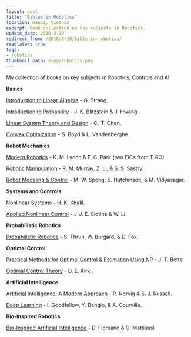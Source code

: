 ```yaml
--- 
layout: post
title: "Bibles in Robotics"
location: Hanoi, Vietnam
excerpt: Book collection on key subjects in Robotics.
update_date: 2018-3-10
redirect_from: /2018/3/10/bible-in-robotics/
readlater: true
tags: 
- robotics
thumbnail_path: blog/robotics.png
---
```


My collection of books on key subjects in Robotics, Controls and AI.


**Basics**

[Introduction to Linear Algebra](http://math.mit.edu/~gs/linearalgebra/) - G. Strang.

[Introduction to Probability](https://www.amazon.com/gp/product/1466575573/ref=as_li_tl?ie=UTF8&camp=1789&creative=390957&creativeASIN=1466575573&linkCode=as2) - J. K. Blitzstein & J. Hwang.

[Linear System Theory and Design](https://dl.acm.org/citation.cfm?id=521603) - 	C.-T. Chen.

[Convex Optimization](http://web.stanford.edu/~boyd/cvxbook/) - S. Boyd & L. Vandenberghe.

**Robot Mechanics**

[Modern Robotics](http://hades.mech.northwestern.edu/index.php/Modern_Robotics) - K. M. Lynch & F. C. Park (two EiCs from T-RO).

[Robotic Manipulation](https://www.cds.caltech.edu/~murray/books/MLS/pdf/mls94-complete.pdf) - R. M. Murray, Z. Li, & S. S. Sastry.

[Robot Modeling & Control](https://www.amazon.co.uk/Robot-Modeling-Control-Mark-Spong/dp/0471649902) -  M. W. Spong, S. Hutchinson, & M. Vidyasagar.

**Systems and Controls**


[Nonlinear Systems](https://www.amazon.com/Nonlinear-Systems-3rd-Hassan-Khalil/dp/0130673897) - H. K. Khalil.

[Applied Nonlinear Control](https://www.amazon.co.uk/Applied-Nonlinear-Control-J-Slotine/dp/0130408905) - J-J. E. Slotine & W. Li.

**Probabilistic Robotics**


[Probabilistic Robotics](https://docs.ufpr.br/~danielsantos/ProbabilisticRobotics.pdf) - S. Thrun, W. Burgard, & D. Fox.

**Optimal Control**


[Practical Methods for Optimal Control & Estimation Using NP](https://epubs.siam.org/doi/book/10.1137/1.9780898718577) - J. T. Betts.

[Optimal Control Theory](https://www.amazon.co.uk/Optimal-Control-Theory-Introduction-Engineering/dp/0486434842) - D. E. Kirk.

**Artificial Intelligence**

[Artificial Intelligence: A Modern Approach](http://aima.cs.berkeley.edu/) - P. Norvig & S. J. Russell.

[Deep Learning](http://www.deeplearningbook.org/) - I. Goodfellow, Y. Bengio, & A. Courville.

**Bio-Inspired Robotics**

[Bio-Inspired Artificial Intelligence](http://www.dschool.ir/files/__Bio_Inspired_Artificial_Intelligence__Theories__Methods__and_Technologies__Intelligent_Robotics_and_Autonomous_Agents_.pdf) - D. Floreano & C. Mattiussi.